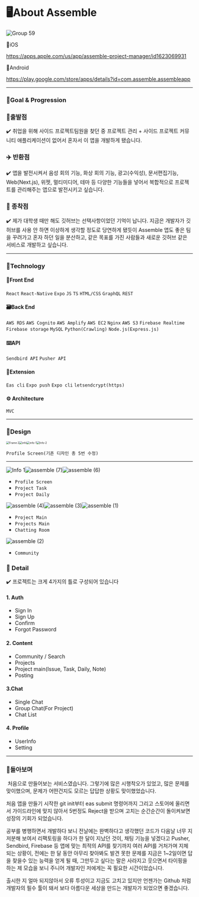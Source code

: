 # 🖥️About Assemble

![Group 59](https://user-images.githubusercontent.com/67312562/169484829-3a906018-d059-4836-8cc8-afe46156695a.png)

📍iOS

https://apps.apple.com/us/app/assemble-project-manager/id1623069931

📍Android

https://play.google.com/store/apps/details?id=com.assemble.assembleapp

---

### 📌Goal & Progression

### 🛫출발점

✔️ 취업을 위해 사이드 프로젝트팀원을 찾던 중 프로젝트 관리 + 사이드 프로젝트 커뮤니티 애플리케이션이 없어서 혼자서 이 앱을 개발하게 됐습니다.



### ✈️ 반환점

✔️ 앱을 발전시켜서 음성 회의 기능, 화상 회의 기능, 광고(수익성), 문서편집기능, Web(Next.js), 위젯, 멀티미디어, 테마 등 다양한 기능들을 넣어서 복합적으로 프로젝트를 관리해주는 앱으로 발전시키고 싶습니다.



### 🛬 종착점

✔️ 제가 대학생 때만 해도 깃허브는 선택사항이었던 기억이 납니다. 지금은 개발자가 깃허브를 사용 안 하면 이상하게 생각할 정도로 당연하게 됐듯이 Assemble 앱도 좋은 팀을 꾸려가고 혼자 하던 일을 분산하고, 같은 목표를 가진 사람들과 새로운 깃허브 같은 서비스로 개발하고 싶습니다.

---

### 📌Technology

#### 📱Front End

`React` `React-Native` `Expo` `JS` `TS` `HTML/CSS` `GraphQL` `REST`

#### 🗃️Back End

`AWS RDS` `AWS Cognito` `AWS Amplify` `AWS EC2` `Nginx` `AWS S3` `Firebase Realtime` `Firebase storage` `MySQL` `Python(Crawling)` `Node.js(Express.js)`

#### ⌨️API

`Sendbird API` `Pusher API` 

#### 📍Extension

`Eas cli` `Expo push` `Expo cli` `letsendcrypt(https)` 

#### ⚙️ Architecture

`MVC`

---

### 📌Design

<img src="https://user-images.githubusercontent.com/67312562/169518050-bf57edc9-cf70-416d-b4a4-a919d8174cee.png" alt="Frame 2" style="zoom: 50%;" /><img src="https://user-images.githubusercontent.com/67312562/169518060-bd422f6f-bb96-4165-b695-513cdf95f21a.png" alt="info" style="zoom:50%;" /><img src="https://user-images.githubusercontent.com/67312562/169518061-db91287a-7f22-4754-96ea-f1a09250d318.png" alt="info-1" style="zoom:50%;" /><img src="https://user-images.githubusercontent.com/67312562/169518062-974b6672-2caa-406c-a85a-7d28d70d7293.png" alt="Info-2" style="zoom:50%;" />

`Profile Screen(기존 디자인 총 5번 수정)`

---



![Info 1](https://user-images.githubusercontent.com/67312562/169517040-ef9b7601-bcd6-4f7e-a02b-ad6d04ec74cc.png)![assemble (7)](https://user-images.githubusercontent.com/67312562/169517039-4fd943ea-78a6-4020-8b34-e523382cc883.png)![assemble (6)](https://user-images.githubusercontent.com/67312562/169517037-36c1c0c7-b29a-4a1e-94ae-fce8a550348b.png)

- `Profile Screen`
- `Project Task`
- `Project Daily`

![assemble (4)](https://user-images.githubusercontent.com/67312562/169517034-a9244b74-8686-4572-baf7-ff377dfcb943.png)![assemble (3)](https://user-images.githubusercontent.com/67312562/169517032-48404188-ff21-4631-8170-55e475715324.png)![assemble (1)](https://user-images.githubusercontent.com/67312562/169517022-d8616391-83d8-4a56-b75f-7468be1a21f3.png)

- `Project Main`
- `Projects Main`
- `Chatting Room`



![assemble (2)](https://user-images.githubusercontent.com/67312562/169517030-9d497d33-fdba-4576-b60e-99bd79648811.png)

- `Community`



### 📌 Detail

✔️ 프로젝트는 크게 4가지의 틀로 구성되어 있습니다

#### 1. Auth

- Sign In
- Sign Up
- Confirm
- Forgot Password

#### 2. Content

- Community / Search
- Projects
- Project main(Issue, Task, Daily, Note)
- Posting

#### 3.Chat

- Single Chat
- Group Chat(For Project)
- Chat List

#### 4. Profile

- UserInfo
- Setting

---

### 📌돌아보며

​	 처음으로 만들어보는 서비스였습니다. 그렇기에 많은 시행착오가 있었고, 많은 문제를 맞이했으며, 문제가 어떤건지도 모르는 답답한 상황도 맞이했었습니다. 

처음 앱을 만들기 시작한 git init부터 eas submit 명령어까지 그리고 스토어에 올리면서 가이드라인에 맞지 않아서 5번정도 Reject을 받으며 고치는 순간순간이 돌이켜보면 성장의 기회가 되었습니다. 

공부를 병행하면서 개발하다 보니 전날에는 완벽하다고 생각했던 코드가 다음날 너무 지저분해 보여서 리팩토링을 하다가 한 달이 지났던 것이, 채팅 기능을 넣겠다고 Pusher, Sendbird, Firebase 등 앱에 맞는 최적의 API를 찾기까지 여러 API를 거처가며 지체되는 상황이, 전에는 한 달 동안 아무리 찾아봐도 발견 못한 문제를 지금은 1~2일이면 답을 찾을수 있는 능력을 얻게 될 때, 그만두고 싶다는 말은 사라지고 웃으면서 타이핑을 하는 제 모습을 보니 주니어 개발자인 저에게는 꼭 필요한 시간이었습니다.

출시한 지 얼마 되지않아서 오류 투성이고 지금도 고치고 있지만 언젠가는 Github 처럼 개발자의 필수 툴이 돼서 보다 아름다운 세상을 만드는 개발자가 되었으면 좋겠습니다.
